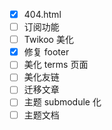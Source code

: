 - [x] 404.html
- [ ] 订阅功能
- [ ] Twikoo 美化
- [x] 修复 footer
- [ ] 美化 terms 页面
- [ ] 美化友链
- [ ] 迁移文章
- [ ] 主题 submodule 化
- [ ] 主题文档